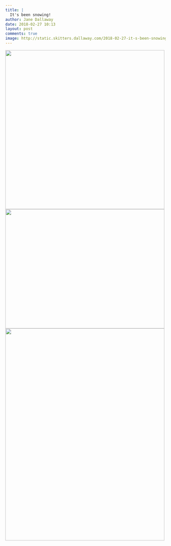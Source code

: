 ```yaml
---
title: |
  It's been snowing!
author: Jane Dallaway
date: 2018-02-27 10:13
layout: post
comments: true
image: http://static.skitters.dallaway.com/2018-02-27-it-s-been-snowing-thumb-1-IMG-1328.JPG
---
```


<div>
        <a href="http://static.skitters.dallaway.com/2018-02-27-it-s-been-snowing-fullsize-1-IMG-1328.JPG">
          <img src="http://static.skitters.dallaway.com/2018-02-27-it-s-been-snowing-thumb-1-IMG-1328.JPG" width="500" height="500"/>
        </a>
      </div><div>
        <a href="http://static.skitters.dallaway.com/2018-02-27-it-s-been-snowing-fullsize-2-IMG-1331.JPG">
          <img src="http://static.skitters.dallaway.com/2018-02-27-it-s-been-snowing-thumb-2-IMG-1331.JPG" width="500" height="375"/>
        </a>
      </div><div>
        <a href="http://static.skitters.dallaway.com/2018-02-27-it-s-been-snowing-fullsize-3-IMG-1342.JPG">
          <img src="http://static.skitters.dallaway.com/2018-02-27-it-s-been-snowing-thumb-3-IMG-1342.JPG" width="500" height="667"/>
        </a>
      </div>


   
      